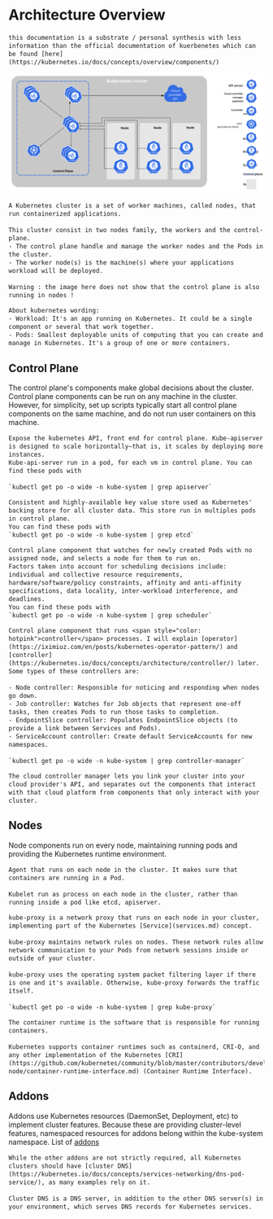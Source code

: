 # Architecture Overview

~~~admonish warning title="Warning" collapsible=true
this documentation is a substrate / personal synthesis with less information than the official documentation of kuerbenetes which can be found [here](https://kubernetes.io/docs/concepts/overview/components/)
~~~

![Components](img/components-of-kubernetes.svg)

~~~admonish info title="Kubernetes Cluser" collapsible=true
A Kubernetes cluster is a set of worker machines, called nodes, that run containerized applications.

This cluster consist in two nodes family, the workers and the control-plane.
- The control plane handle and manage the worker nodes and the Pods in the cluster.
- The worker node(s) is the machine(s) where your applications workload will be deployed.

Warning : the image here does not show that the control plane is also running in nodes !
~~~

~~~admonish bug title="Pods, Workload ?" collapsible=true
About kubernetes wording:  
- Workload: It's an app running on Kubernetes. It could be a single component or several that work together.
- Pods: Smallest deployable units of computing that you can create and manage in Kubernetes. It's a group of one or more containers.
~~~

## Control Plane

The control plane's components make global decisions about the cluster. Control plane components can be run on any machine in the cluster. However, for simplicity, set up scripts typically start all control plane components on the same machine, and do not run user containers on this machine.

~~~admonish tips title="kube-apiserver" collapsible=true
Expose the kubernetes API, front end for control plane. Kube-apiserver is designed to scale horizontally—that is, it scales by deploying more instances.
Kube-api-server run in a pod, for each vm in control plane. You can find these pods with 

`kubectl get po -o wide -n kube-system | grep apiserver`
~~~

~~~admonish tips title="etcd" collapsible=true
Consistent and highly-available key value store used as Kubernetes' backing store for all cluster data. This store run in multiples pods in control plane.
You can find these pods with  
`kubectl get po -o wide -n kube-system | grep etcd`
~~~

~~~admonish tips title="kube-scheduler" collapsible=true
Control plane component that watches for newly created Pods with no assigned node, and selects a node for them to run on.
Factors taken into account for scheduling decisions include: individual and collective resource requirements, hardware/software/policy constraints, affinity and anti-affinity specifications, data locality, inter-workload interference, and deadlines.
You can find these pods with  
`kubectl get po -o wide -n kube-system | grep scheduler`
~~~

~~~admonish tips title="kube-controller-manager" collapsible=true
Control plane component that runs <span style="color: hotpink">controller</span> processes. I will explain [operator](https://iximiuz.com/en/posts/kubernetes-operator-pattern/) and [controller](https://kubernetes.io/docs/concepts/architecture/controller/) later.
Some types of these controllers are:

- Node controller: Responsible for noticing and responding when nodes go down.
- Job controller: Watches for Job objects that represent one-off tasks, then creates Pods to run those tasks to completion.
- EndpointSlice controller: Populates EndpointSlice objects (to provide a link between Services and Pods).
- ServiceAccount controller: Create default ServiceAccounts for new namespaces.

`kubectl get po -o wide -n kube-system | grep controller-manager`
~~~

~~~admonish tips title="cloud-controller-manager" collapsible=true
The cloud controller manager lets you link your cluster into your cloud provider's API, and separates out the components that interact with that cloud platform from components that only interact with your cluster.
~~~


## Nodes

Node components run on every node, maintaining running pods and providing the Kubernetes runtime environment.

~~~admonish tips title="kubelet" collapsible=true
Agent that runs on each node in the cluster. It makes sure that containers are running in a Pod.

Kubelet run as process on each node in the cluster, rather than running inside a pod like etcd, apiserver.
~~~

~~~admonish tips title="kube-proxy" collapsible=true
kube-proxy is a network proxy that runs on each node in your cluster, implementing part of the Kubernetes [Service](services.md) concept.

kube-proxy maintains network rules on nodes. These network rules allow network communication to your Pods from network sessions inside or outside of your cluster.

kube-proxy uses the operating system packet filtering layer if there is one and it's available. Otherwise, kube-proxy forwards the traffic itself.

`kubectl get po -o wide -n kube-system | grep kube-proxy`
~~~

~~~admonish tips title="Container runtime" collapsible=true
The container runtime is the software that is responsible for running containers.

Kubernetes supports container runtimes such as containerd, CRI-O, and any other implementation of the Kubernetes [CRI](https://github.com/kubernetes/community/blob/master/contributors/devel/sig-node/container-runtime-interface.md) (Container Runtime Interface).
~~~

## Addons

Addons use Kubernetes resources (DaemonSet, Deployment, etc) to implement cluster features. Because these are providing cluster-level features, namespaced resources for addons belong within the kube-system namespace. List of [addons](https://kubernetes.io/docs/concepts/cluster-administration/addons/)


~~~admonish tips title="DNS" collapsible=true
While the other addons are not strictly required, all Kubernetes clusters should have [cluster DNS](https://kubernetes.io/docs/concepts/services-networking/dns-pod-service/), as many examples rely on it.

Cluster DNS is a DNS server, in addition to the other DNS server(s) in your environment, which serves DNS records for Kubernetes services.
~~~
